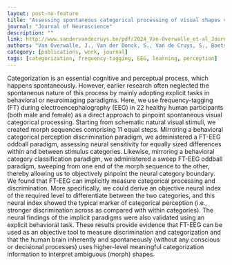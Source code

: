 ```yaml
---
layout: post-no-feature
title: "Assessing spontaneous categorical processing of visual shapes via frequency-tagging EEG"
journal: "Journal of Neuroscience"
description: ""
link: http://www.sandervandecruys.be/pdf/2024_Van-Overwalle_et-al_Journal-of-neuroscience.pdf
authors: "Van Overwalle, J., Van der Donck, S., Van de Cruys, S., Boets, B., & Wagemans, J."
category: [publications, work, journal]
tags: [categorization, frequency-tagging, EEG, learning, perception]
---
```


Categorization is an essential cognitive and perceptual process, which happens spontaneously. However, earlier research often neglected the spontaneous nature of this process by mainly adopting explicit tasks in behavioral or neuroimaging paradigms. Here, we use frequency-tagging (FT) during electroencephalography (EEG) in 22 healthy human participants (both male and female) as a direct approach to pinpoint spontaneous visual categorical processing. Starting from schematic natural visual stimuli, we created morph sequences comprising 11 equal steps. Mirroring a behavioral categorical perception discrimination paradigm, we administered a FT-EEG oddball paradigm, assessing neural sensitivity for equally sized differences within and between stimulus categories. Likewise, mirroring a behavioral category classification paradigm, we administered a sweep FT-EEG oddball paradigm, sweeping from one end of the morph sequence to the other, thereby allowing us to objectively pinpoint the neural category boundary. We found that FT-EEG can implicitly measure categorical processing and discrimination. More specifically, we could derive an objective neural index of the required level to differentiate between the two categories, and this neural index showed the typical marker of categorical perception (i.e., stronger discrimination across as compared with within categories). The neural findings of the implicit paradigms were also validated using an explicit behavioral task. These results provide evidence that FT-EEG can be used as an objective tool to measure discrimination and categorization and that the human brain inherently and spontaneously (without any conscious or decisional processes) uses higher-level meaningful categorization information to interpret ambiguous (morph) shapes.
